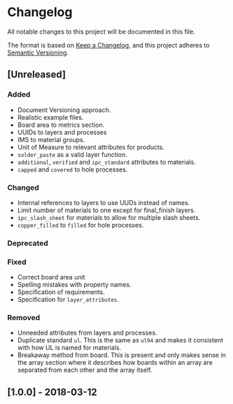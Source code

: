 # Changelog

All notable changes to this project will be documented in this file.

The format is based on [Keep a Changelog](https://keepachangelog.com/en/1.0.0/),
and this project adheres to [Semantic Versioning](https://semver.org/spec/v2.0.0.html).

## [Unreleased]

### Added

- Document Versioning approach.
- Realistic example files.
- Board area to metrics section.
- UUIDs to layers and processes
- IMS to material groups.
- Unit of Measure to relevant attributes for products.
- `solder_paste` as a valid layer function.
- `additional`, `verified` and `ipc_standard` attributes to materials.
- `capped` and `covered` to hole processes.

### Changed

- Internal references to layers to use UUDs instead of names.
- Limit number of materials to one except for final_finish layers.
- `ipc_slash_sheet` for materials to allow for multiple slash sheets.
- `copper_filled` to `filled` for hole processes.

### Deprecated

### Fixed

- Correct board area unit
- Spelling mistakes with property names.
- Specification of requirements.
- Specification for `layer_attributes`.

### Removed

- Unneeded attributes from layers and processes.
- Duplicate standard `ul`. This is the same as `ul94` and makes it consistent with how UL is named for materials.
- Breakaway method from board. This is present and only makes sense in the array section where it describes how boards within an array are separated from each other and the array itself.

## [1.0.0] - 2018-03-12
